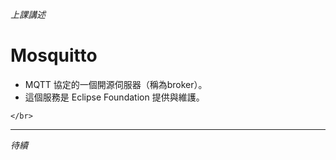 *上課講述*

# Mosquitto

- MQTT 協定的一個開源伺服器（稱為broker）。
- 這個服務是 Eclipse Foundation 提供與維護。


`</br>`


---



*待續*
